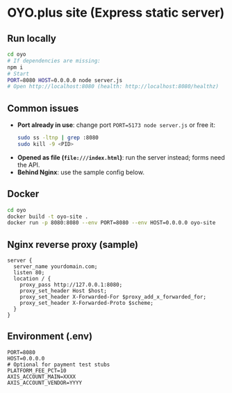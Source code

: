 # OYO.plus site (Express static server)

## Run locally
```bash
cd oyo
# If dependencies are missing:
npm i
# Start
PORT=8080 HOST=0.0.0.0 node server.js
# Open http://localhost:8080 (health: http://localhost:8080/healthz)
```

## Common issues
- **Port already in use**: change port `PORT=5173 node server.js` or free it:
  ```bash
  sudo ss -ltnp | grep :8080
  sudo kill -9 <PID>
  ```
- **Opened as file (`file:///index.html`)**: run the server instead; forms need the API.
- **Behind Nginx**: use the sample config below.

## Docker
```bash
cd oyo
docker build -t oyo-site .
docker run -p 8080:8080 --env PORT=8080 --env HOST=0.0.0.0 oyo-site
```

## Nginx reverse proxy (sample)
```
server {
  server_name yourdomain.com;
  listen 80;
  location / {
    proxy_pass http://127.0.0.1:8080;
    proxy_set_header Host $host;
    proxy_set_header X-Forwarded-For $proxy_add_x_forwarded_for;
    proxy_set_header X-Forwarded-Proto $scheme;
  }
}
```

## Environment (.env)
```
PORT=8080
HOST=0.0.0.0
# Optional for payment test stubs
PLATFORM_FEE_PCT=10
AXIS_ACCOUNT_MAIN=XXXX
AXIS_ACCOUNT_VENDOR=YYYY
```

